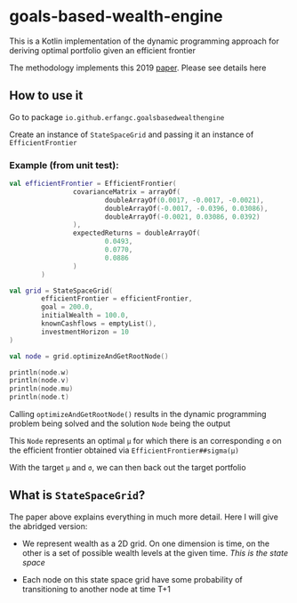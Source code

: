 # goals-based-wealth-engine

This is a Kotlin implementation of the dynamic programming approach for deriving optimal portfolio given an efficient frontier

The methodology implements this 2019 [paper](https://srdas.github.io/Papers/DP_Paper.pdf). Please see details here

## How to use it

Go to package `io.github.erfangc.goalsbasedwealthengine`

Create an instance of `StateSpaceGrid` and passing it an instance of `EfficientFrontier`

### Example (from unit test):

```kotlin
val efficientFrontier = EfficientFrontier(
                covarianceMatrix = arrayOf(
                        doubleArrayOf(0.0017, -0.0017, -0.0021),
                        doubleArrayOf(-0.0017, -0.0396, 0.03086),
                        doubleArrayOf(-0.0021, 0.03086, 0.0392)
                ),
                expectedReturns = doubleArrayOf(
                        0.0493,
                        0.0770,
                        0.0886
                )
        )

val grid = StateSpaceGrid(
        efficientFrontier = efficientFrontier,
        goal = 200.0,
        initialWealth = 100.0,
        knownCashflows = emptyList(),
        investmentHorizon = 10
)

val node = grid.optimizeAndGetRootNode()

println(node.w)
println(node.v)
println(node.mu)
println(node.t)

```

Calling `optimizeAndGetRootNode()`
results in the dynamic programming problem being solved and the solution `Node` being the output

This `Node` represents an optimal `μ` for which there is an corresponding `σ` on the efficient frontier
obtained via `EfficientFrontier##sigma(μ)`

With the target `μ` and `σ`, we can then back out the target portfolio

## What is `StateSpaceGrid`?

The paper above explains everything in much more detail. Here I will give the abridged version:

 - We represent wealth as a 2D grid. On one dimension is time, on the other is a set of possible
 wealth levels at the given time. _This is the state space_
 
 - Each node on this state space grid have some probability of transitioning to another node at time T+1
 
